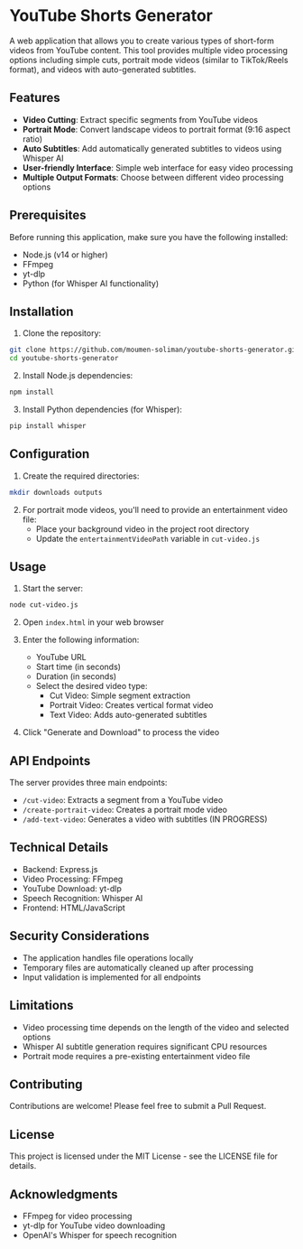 # YouTube Shorts Generator

A web application that allows you to create various types of short-form videos from YouTube content. This tool provides multiple video processing options including simple cuts, portrait mode videos (similar to TikTok/Reels format), and videos with auto-generated subtitles.

## Features

- **Video Cutting**: Extract specific segments from YouTube videos
- **Portrait Mode**: Convert landscape videos to portrait format (9:16 aspect ratio)
- **Auto Subtitles**: Add automatically generated subtitles to videos using Whisper AI
- **User-friendly Interface**: Simple web interface for easy video processing
- **Multiple Output Formats**: Choose between different video processing options

## Prerequisites

Before running this application, make sure you have the following installed:

- Node.js (v14 or higher)
- FFmpeg
- yt-dlp
- Python (for Whisper AI functionality)

## Installation

1. Clone the repository:
```bash
git clone https://github.com/moumen-soliman/youtube-shorts-generator.git
cd youtube-shorts-generator
```

2. Install Node.js dependencies:
```bash
npm install
```

3. Install Python dependencies (for Whisper):
```bash
pip install whisper
```

## Configuration

1. Create the required directories:
```bash
mkdir downloads outputs
```

2. For portrait mode videos, you'll need to provide an entertainment video file:
   - Place your background video in the project root directory
   - Update the `entertainmentVideoPath` variable in `cut-video.js`

## Usage

1. Start the server:
```bash
node cut-video.js
```

2. Open `index.html` in your web browser

3. Enter the following information:
   - YouTube URL
   - Start time (in seconds)
   - Duration (in seconds)
   - Select the desired video type:
     - Cut Video: Simple segment extraction
     - Portrait Video: Creates vertical format video
     - Text Video: Adds auto-generated subtitles

4. Click "Generate and Download" to process the video

## API Endpoints

The server provides three main endpoints:

- `/cut-video`: Extracts a segment from a YouTube video
- `/create-portrait-video`: Creates a portrait mode video
- `/add-text-video`: Generates a video with subtitles (IN PROGRESS)

## Technical Details

- Backend: Express.js
- Video Processing: FFmpeg
- YouTube Download: yt-dlp
- Speech Recognition: Whisper AI
- Frontend: HTML/JavaScript

## Security Considerations

- The application handles file operations locally
- Temporary files are automatically cleaned up after processing
- Input validation is implemented for all endpoints

## Limitations

- Video processing time depends on the length of the video and selected options
- Whisper AI subtitle generation requires significant CPU resources
- Portrait mode requires a pre-existing entertainment video file

## Contributing

Contributions are welcome! Please feel free to submit a Pull Request.

## License

This project is licensed under the MIT License - see the LICENSE file for details.

## Acknowledgments

- FFmpeg for video processing
- yt-dlp for YouTube video downloading
- OpenAI's Whisper for speech recognition
